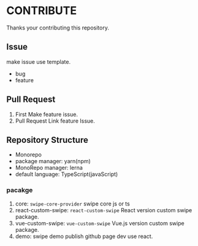# CONTRIBUTE

Thanks your contributing this repository.

## Issue

make issue use template.
- bug
- feature

## Pull Request

1. First Make feature issue.
2. Pull Request Link feature Issue.

## Repository Structure

- Monorepo  
- package manager: yarn(npm)
- MonoRepo manager: lerna
- default language: TypeScript(javaScript)

### pacakge
1. core: `swipe-core-provider` swipe core js or ts
2. react-custom-swipe: `react-custom-swipe` React version custom swipe package.
3. vue-custom-swipe: `vue-custom-swipe` Vue.js version custom swipe package.
4. demo: swipe demo publish github page dev use react.